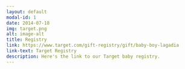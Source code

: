 ```yaml
---
layout: default
modal-id: 1
date: 2014-07-18
img: target.png
alt: image-alt
title: Registry
link: https://www.target.com/gift-registry/gift/baby-boy-lagadia
link-text: Target Registry
description: Here's the link to our Target baby registry.
---
```

